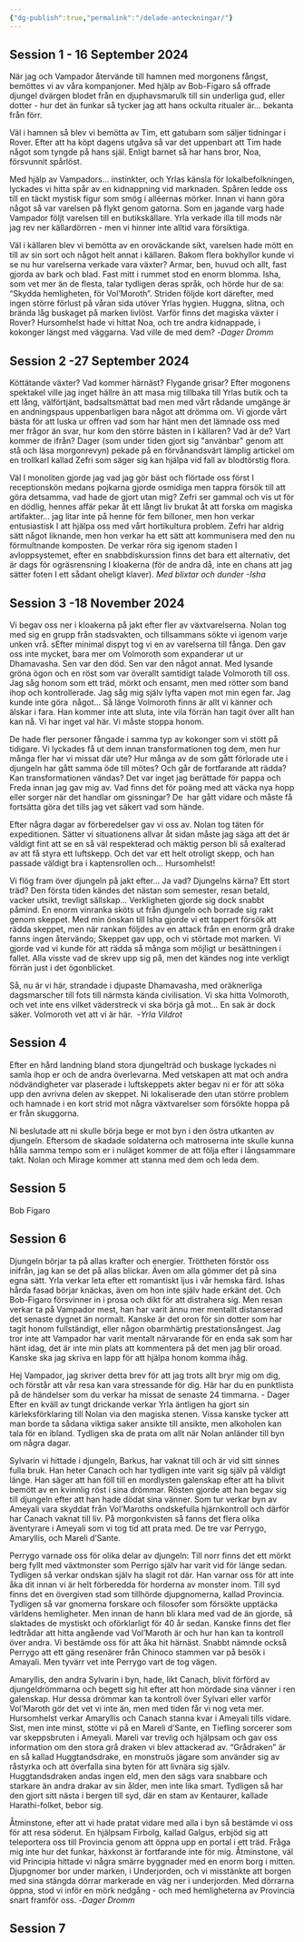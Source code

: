```yaml
---
{"dg-publish":true,"permalink":"/delade-anteckningar/"}
---
```


## Session 1 - 16 September 2024
När jag och Vampador återvände till hamnen med morgonens fångst, bemöttes vi av våra kompanjoner. Med hjälp av Bob-Figaro så offrade djungel dvärgen blodet från en djuphavsmarulk till sin underliga gud, eller dotter - hur det än funkar så tycker jag att hans ockulta ritualer är… bekanta från förr. 

Väl i hamnen så blev vi bemötta av Tim, ett gatubarn som säljer tidningar i Rover. Efter att ha köpt dagens utgåva så var det uppenbart att Tim hade något som tyngde på hans själ. Enligt barnet så har hans bror, Noa, försvunnit spårlöst. 

Med hjälp av Vampadors… instinkter, och Yrlas känsla för lokalbefolkningen, lyckades vi hitta spår av en kidnappning vid marknaden. Spåren ledde oss till en täckt mystisk figur som smög i alléernas mörker. Innan vi hann göra något så var varelsen på flykt genom gatorna. Som en jagande varg hade Vampador följt varelsen till en butikskällare. Yrla verkade illa till mods när jag rev ner källardörren - men vi hinner inte alltid vara försiktiga. 

Väl i källaren blev vi bemötta av en oroväckande sikt, varelsen hade mött en till av sin sort och något helt annat i källaren. Bakom flera bokhyllor kunde vi se nu hur varelserna verkade vara växter? Armar, ben, huvud och allt, fast gjorda av bark och blad. Fast mitt i rummet stod en enorm blomma. Isha, som vet mer än de flesta, talar tydligen deras språk, och hörde hur de sa: “Skydda hemligheten, för Vol’Moroth”. Striden följde kort därefter, med ingen större förlust på våran sida utöver Yrlas hygien. Huggna, slitna, och brända låg buskaget på marken livlöst. Varför finns det magiska växter i Rover? Hursomhelst hade vi hittat Noa, och tre andra kidnappade, i kokonger längst med väggarna. Vad ville de med dem?
   -*Dager Dromm*


## Session 2 -27 September 2024
Köttätande växter? Vad kommer härnäst? Flygande grisar? Efter mogonens spektakel ville jag inget hällre än att masa mig tillbaka till Yrlas butik och ta ett lång, välförtjänt, badsaltsmättat bad men med vårt rådande umgänge är en andningspaus uppenbarligen bara något att drömma om. Vi gjorde vårt bästa för att luska ur offren vad som har hänt men det lämnade oss med mer frågor än svar, hur kom den större bästen in I källaren? Vad är de? Vart kommer de ifrån? Dager (som under tiden gjort sig "använbar" genom att stå och läsa morgonrevyn) pekade på en förvånandsvärt lämplig artickel om en trollkarl kallad Zefri som säger sig kan hjälpa vid fall av blodtörstig flora. 

Väl I monoliten gjorde jag vad jag gör bäst och flörtade oss först I receptionskön medans pojkarna gjorde osmidiga men tappra försök till att göra detsamma, vad hade de gjort utan mig? Zefri ser gammal och vis ut för en dödlig, hennes affär pekar åt ett långt liv brukat åt att forska om magiska artifakter… jag litar inte på henne för fem billoner, men hon verkar entusiastisk I att hjälpa oss med vårt hortikultura problem. Zefri har aldrig sätt något liknande, men hon verkar ha ett sätt att kommunisera med den nu förmultnande komposten. De verkar röra sig igenom staden I avloppsystemet, efter en snabbdiskurssion finns det bara ett alternativ, det är dags för ogräsrensning I kloakerna (för de andra då, inte en chans att jag sätter foten I ett sådant oheligt klaver).
*Med blixtar och dunder* 
   *-Isha*


## Session 3 -18 November 2024
Vi begav oss ner i kloakerna på jakt efter fler av växtvarelserna. Nolan tog med sig en grupp från stadsvakten, och tillsammans sökte vi igenom varje unken vrå. sEfter minimal dispyt tog vi en av varelserna till fånga. Den gav oss inte mycket, bara mer om Volmoroth som expanderar ut ur Dhamavasha. Sen var den död. Sen var den något annat. Med lysande gröna ögon och en röst som var överallt samtidigt talade Volmoroth till oss. Jag såg honom som ett träd, mörkt och ensamt, men med rötter som band ihop och kontrollerade. Jag såg mig själv lyfta vapen mot min egen far. Jag kunde inte göra  något… Så länge Volmoroth finns är allt vi känner och älskar i fara. Han kommer inte att sluta, inte vila förrän han tagit över allt han kan nå. Vi har inget val här. Vi måste stoppa honom. 

De hade fler personer fångade i samma typ av kokonger som vi stött på tidigare. Vi lyckades få ut dem innan transformationen tog dem, men hur många fler har vi missat där ute? Hur många av de som gått förlorade ute i djungeln har gått samma öde till mötes? Och går de fortfarande att rädda? Kan transformationen vändas? Det var inget jag berättade för pappa och Freda innan jag gav mig av. Vad finns det för poäng med att väcka nya hopp eller sorger när det handlar om gissningar? De  har gått vidare och måste få fortsätta göra det tills jag vet säkert vad som hände.

Efter några dagar av förberedelser gav vi oss av. Nolan tog täten för expeditionen. Sätter vi situationens allvar åt sidan måste jag säga att det är väldigt fint att se en så väl respekterad och mäktig person bli så exalterad av att få styra ett luftskepp. Och det var ett helt otroligt skepp, och han passade väldigt bra i kaptensrollen och… Hursomhelst!

Vi flög fram över djungeln på jakt efter… Ja vad? Djungelns kärna? Ett stort träd? Den första tiden kändes det nästan som semester, resan betald, vacker utsikt, trevligt sällskap… Verkligheten gjorde sig dock snabbt påmind. En enorm vinranka sköts ut från djungeln och borrade sig rakt genom skeppet. Med min önskan till Isha gjorde vi ett tappert försök att rädda skeppet, men när rankan följdes av en attack från en enorm grå drake fanns ingen återvändo; Skeppet gav upp, och vi störtade mot marken. Vi gjorde vad vi kunde för att rädda så många som möjligt ur besättningen i fallet. Alla visste vad de skrev upp sig på, men det kändes nog inte verkligt förrän just i det ögonblicket.  

Så, nu är vi här, strandade i djupaste Dhamavasha, med oräknerliga dagsmarscher till fots till närmsta kända civilisation. Vi ska hitta Volmoroth, och vet inte ens vilket väderstreck vi ska börja gå mot… En sak är dock säker. Volmoroth vet att vi är här. 
   -*Yrla Vildrot*

## Session 4 
Efter en hård landning bland stora djungelträd och buskage lyckades ni samla ihop er och de andra överlevarna. Med vetskapen att mat och andra nödvändigheter var plaserade i luftskeppets akter begav ni er för att söka upp den avrivna delen av skeppet. Ni lokaliserade den utan större problem och hamnade i en kort strid mot några växtvarelser som försökte hoppa på er från skuggorna.

Ni beslutade att ni skulle börja bege er mot byn i den östra utkanten av djungeln. Eftersom de skadade soldaterna och matroserna inte skulle kunna hålla samma tempo som er i nuläget kommer de att följa efter i långsammare takt. Nolan och Mirage kommer att stanna med dem och leda dem.


## Session 5
Bob Figaro

## Session 6 
Djungeln börjar ta på allas krafter och energier. Tröttheten förstör oss inifrån, jag kan se det på allas blickar. Även om alla gömmer det på sina egna sätt. Yrla verkar leta efter ett romantiskt ljus i vår hemska färd. Ishas hårda fasad börjar knäckas, även om hon inte själv hade erkänt det. Och Bob-Figaro försvinner in i prosa och dikt för att distrahera sig. Men resan verkar ta på Vampador mest, han har varit ännu mer mentallt distanserad det senaste dygnet än normalt. Kanske är det oron för sin dotter som har tagit honom fullständigt, eller någon obarmhärtig prestationsångest. Jag tror inte att Vampador har varit mentalt närvarande för en enda sak som har hänt idag, det är inte min plats att kommentera på det men jag blir oroad. Kanske ska jag skriva en lapp för att hjälpa honom komma ihåg. 

Hej Vampador, jag skriver detta brev för att jag trots allt bryr mig om dig, och förstår att vår resa kan vara stressande för dig. Här har du en punktlista på de händelser som du verkar ha missat de senaste 24 timmarna. - Dager Efter en kväll av tungt drickande verkar Yrla äntligen ha gjort sin kärleksförklaring till Nolan via den magiska stenen. Vissa kanske tycker att man borde ta sådana viktiga saker ansikte till ansikte, men alkoholen kan tala för en ibland. Tydligen ska de prata om allt när Nolan anländer till byn om några dagar.

Sylvarin vi hittade i djungeln, Barkus, har vaknat till och är vid sitt sinnes fulla bruk. Han heter Canach och har tydligen inte varit sig själv på väldigt länge. Han säger att han föll till en mordlysten galenskap efter att ha blivit bemött av en kvinnlig röst i sina drömmar. Rösten gjorde att han begav sig till djungeln efter att han hade dödat sina vänner. Som tur verkar byn av Ameyali vara skyddat från Vol’Maroths ondskefulla hjärnkontroll och därför har Canach vaknat till liv. På morgonkvisten så fanns det flera olika äventyrare i Ameyali som vi tog tid att prata med. De tre var Perrygo, Amaryllis, och Mareli d’Sante. 

Perrygo varnade oss för olika delar av djungeln: Till norr finns det ett mörkt berg fyllt med växtmonster som Perrigo själv har varit vid för länge sedan. Tydligen så verkar ondskan själv ha slagit rot där. Han varnar oss för att inte åka dit innan vi är helt förberedda för horderna av monster inom. Till syd finns det en övergiven stad som tillhörde djupgnomerna, kallad Provincia. Tydligen så var gnomerna forskare och filosofer som försökte upptäcka världens hemligheter. Men innan de hann bli klara med vad de än gjorde, så slaktades de mystiskt och oförklarligt för 40 år sedan. Kanske finns det fler ledtrådar att hitta angående vad Vol’Maroth är och hur han kan ta kontroll över andra. Vi bestämde oss för att åka hit härnäst. Snabbt nämnde också Perrygo att ett gäng resenärer från Chinoco stammen var på besök i Amayali. Men tyvärr vet inte Perrygo vart de tog vägen. 

Amaryllis, den andra Sylvarin i byn, hade, likt Canach, blivit förförd av djungeldrömmarna och begett sig hit efter att hon mördade sina vänner i ren galenskap. Hur dessa drömmar kan ta kontroll över Sylvari eller varför Vol’Maroth gör det vet vi inte än, men med tiden får vi nog veta mer. Hursomhelst verkar Amaryllis och Canach stanna kvar i Ameyali tills vidare. Sist, men inte minst, stötte vi på en Mareli d’Sante, en Tiefling sorcerer som var skeppsbruten i Ameyali. Mareli var trevlig och hjälpsam och gav oss information om den stora grå draken vi blev attackerad av. “Grådraken” är en så kallad Huggtandsdrake, en monstruös jägare som använder sig av råstyrka och att överfalla sina byten för att livnära sig själv. Huggtandsdraken andas ingen eld, men den sägs vara snabbare och starkare än andra drakar av sin ålder, men inte lika smart. Tydligen så har den gjort sitt nästa i bergen till syd, där en stam av Kentaurer, kallade Harathi-folket, bebor sig. 

Åtminstone, efter att vi hade pratat vidare med alla i byn så bestämde vi oss för att resa söderut. En hjälpsam Firbolg, kallad Galgus, erbjöd sig att teleportera oss till Provincia genom att öppna upp en portal i ett träd. Fråga mig inte hur det funkar, häxkonst är fortfarande inte för mig. Åtminstone, väl vid Principia hittade vi några smärre byggnader med en enorm borg i mitten. Djupgnomer bor under marken, i Underjorden, och vi misstänkte att borgen med sina stängda dörrar markerade en väg ner i underjorden. Med dörrarna öppna, stod vi inför en mörk nedgång - och med hemligheterna av Provincia snart framför oss.
   -*Dager Dromm*

## Session 7